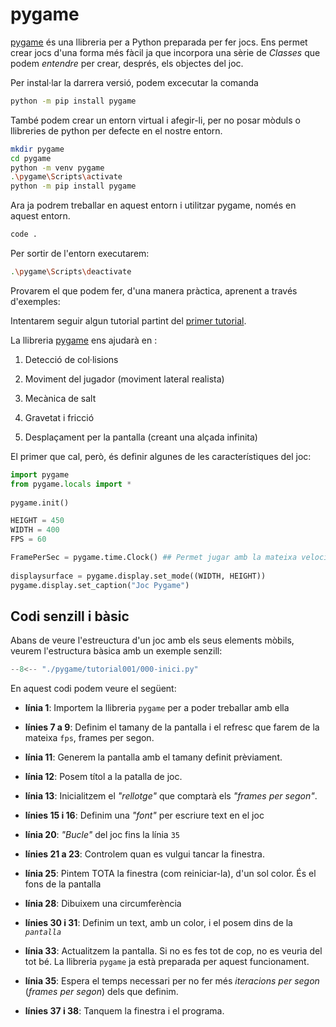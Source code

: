 # pygame

[pygame][] és una llibreria per a Python preparada per fer jocs. Ens permet crear jocs d'una forma més fàcil ja que incorpora una  sèrie de *Classes* que podem *entendre* per crear, després, els objectes del joc.

Per instal·lar la darrera versió, podem excecutar la comanda

```bash
python -m pip install pygame
```

També podem crear un entorn virtual i afegir-li, per no posar mòduls o llibreries de python per defecte en el nostre entorn.

``` bash
mkdir pygame
cd pygame
python -m venv pygame
.\pygame\Scripts\activate
python -m pip install pygame
```

Ara ja podrem treballar en aquest entorn i utilitzar pygame, només en aquest entorn.

```bash
code .
```


Per sortir de l'entorn executarem:

```bash
.\pygame\Scripts\deactivate
```

Provarem el que podem fer, d'una manera pràctica, aprenent a través d'exemples:

Intentarem seguir algun tutorial partint del [primer tutorial][].

La llibreria [pygame][] ens ajudarà en :

1. Detecció de col·lisions

1. Moviment del jugador (moviment lateral realista)

1. Mecànica de salt

1. Gravetat i fricció

1. Desplaçament per la pantalla (creant una alçada infinita)

El primer que cal, però, és definir algunes de les característiques del joc:

```py
import pygame
from pygame.locals import *
 
pygame.init()

HEIGHT = 450
WIDTH = 400
FPS = 60

FramePerSec = pygame.time.Clock() ## Permet jugar amb la mateixa velocitat independentment de la velocitat del processador
 
displaysurface = pygame.display.set_mode((WIDTH, HEIGHT))
pygame.display.set_caption("Joc Pygame")
```

## Codi senzill i bàsic

Abans de veure l'estreuctura d'un joc amb els seus elements mòbils, veurem l'estructura bàsica amb un exemple senzill:

```py linenums="1" hl_lines="1 7-9 11-13 15-16 20 21-23 25 28 30-31 33 35 37-38"
--8<-- "./pygame/tutorial001/000-inici.py"
```

En aquest codi podem veure el següent:

* **línia 1**: Importem la llibreria `pygame` per a poder treballar amb ella

* **línies 7 a 9**: Definim el tamany de la pantalla i el refresc que farem de la mateixa `fps`, frames per segon.

* **línia 11**: Generem la pantalla amb el tamany definit prèviament.

* **línia 12**: Posem títol a la patalla de joc.

* **línia 13**: Inicialitzem el *"rellotge"* que comptarà els *"frames per segon"*.

* **línies 15 i 16**: Definim una *"font"* per escriure text en el joc

* **línia 20**: *"Bucle"* del joc fins la línia `35`

* **línies 21 a 23**: Controlem quan es vulgui tancar la finestra.

* **línia 25**: Pintem TOTA la finestra (com reiniciar-la), d'un sol color. És el fons de la pantalla

* **línia 28**: Dibuixem una circumferència

* **línies 30 i 31**: Definim un text, amb un color, i el posem dins de la *`pantalla`*

* **línia 33**: Actualitzem la pantalla. Si no es fes tot de cop, no es veuria del tot bé. La llibreria `pygame` ja està preparada per aquest funcionament.

* **línia 35**: Espera el temps necessari per no fer més *iteracions per segon* (*frames per segon*) dels que definim.

* **línies 37 i 38**: Tanquem la finestra i el programa.

[pygame]:   https://www.pygame.org/ "pygame"
<!-- [primer tutorial]: https://coderslegacy.com/python/pygame-platformer-game-development/?utm_content=cmp-true -->
[primer tutorial]: https://coderslegacy.com/python/python-pygame-tutorial/

